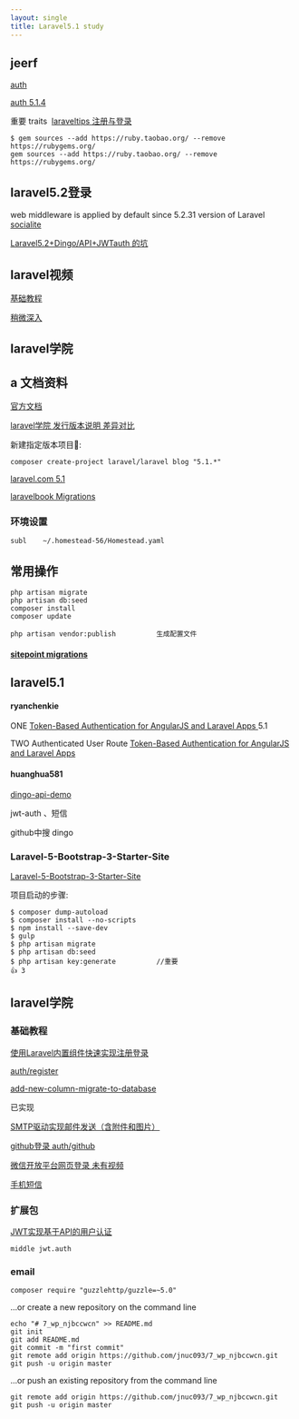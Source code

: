 ```yaml
---
layout: single
title: Laravel5.1 study
---
```


## jeerf
[auth](https://laracasts.com/series/laravel-5-fundamentals/episodes/15)

[auth 5.1.4](https://laraveltips.wordpress.com/2015/06/15/how-to-make-user-login-and-registration-laravel-5-1/)

重要  traits  [laraveltips 注册与登录](https://laraveltips.wordpress.com/2015/06/15/how-to-make-user-login-and-registration-laravel-5-1/?blogsub=confirming#subscribe-blog)

	$ gem sources --add https://ruby.taobao.org/ --remove https://rubygems.org/
	gem sources --add https://ruby.taobao.org/ --remove https://rubygems.org/

## laravel5.2登录

web middleware is applied by default since 5.2.31 version of Laravel
[socialite](http://blog.damirmiladinov.com/laravel/laravel-5.2-socialite-facebook-login.html#.V056_ZN97R0)

[Laravel5.2+Dingo/API+JWTauth 的坑](http://www.hashcoding.net/2016/04/28/Laravel5-2-Dingo-API-JWTauth-%E7%9A%84%E5%9D%91/)


## laravel视频

[基础教程](https://laravist.com/series/laravel-5-basic)

[稍微深入](https://laravist.com/series/dive-a-little-deep-into-laravel-5)

## laravel学院

## a 文档资料

[官方文档](https://laravel.com/docs/5.1)

[laravel学院 发行版本说明 差异对比](http://laravelacademy.org/post/9.html)

新建指定版本项目:

	composer create-project laravel/laravel blog "5.1.*"

[laravel.com 5.1](https://laravel.com/docs/5.1/seeding)

[laravelbook Migrations](http://laravelbook.com/laravel-migrations-managing-databases/)

### 环境设置

	subl 	~/.homestead-56/Homestead.yaml

## 常用操作

	php artisan migrate
	php artisan db:seed
	composer install
	composer update

	php artisan vendor:publish			生成配置文件

####  [sitepoint migrations](http://www.sitepoint.com/laravel-migrations/)

## laravel5.1



#### ryanchenkie

ONE [Token-Based Authentication for AngularJS and Laravel Apps ](https://scotch.io/tutorials/token-based-authentication-for-angularjs-and-laravel-apps) 5.1

TWO Authenticated User Route [Token-Based Authentication for AngularJS and Laravel Apps](http://ryanchenkie.com/token-based-authentication-for-angularjs-and-laravel-apps/)

#### huanghua581

[dingo-api-demo](https://github.com/huanghua581/dingo-api-demo)

jwt-auth 、短信

github中搜 dingo

### Laravel-5-Bootstrap-3-Starter-Site
[Laravel-5-Bootstrap-3-Starter-Site](https://github.com/mrakodol/Laravel-5-Bootstrap-3-Starter-Site/issues/205)

项目启动的步骤:

	$ composer dump-autoload
	$ composer install --no-scripts
	$ npm install --save-dev
	$ gulp
	$ php artisan migrate
	$ php artisan db:seed
	$ php artisan key:generate			//重要
	👍 3  
	

## laravel学院

### 基础教程

[使用Laravel内置组件快速实现注册登录](http://laravelacademy.org/post/1258.html)

[auth/register](http://task51.dev/auth/register)

[add-new-column-migrate-to-database](http://stackoverflow.com/questions/16791613/add-new-column-migrate-to-database)


已实现

[SMTP驱动实现邮件发送（含附件和图片）](http://laravelacademy.org/post/1986.html)

[github登录  auth/github](http://laravelacademy.org/post/1305.html)

[微信开放平台网页登录 未有视频]()

[手机短信]()


### 扩展包
	
[JWT实现基于API的用户认证](http://laravelacademy.org/post/3640.html) 

	middle jwt.auth
	
### email

	composer require "guzzlehttp/guzzle=~5.0"
	
	
…or create a new repository on the command line

	echo "# 7_wp_njbccwcn" >> README.md
	git init
	git add README.md
	git commit -m "first commit"
	git remote add origin https://github.com/jnuc093/7_wp_njbccwcn.git
	git push -u origin master
…or push an existing repository from the command line

	git remote add origin https://github.com/jnuc093/7_wp_njbccwcn.git
	git push -u origin master
